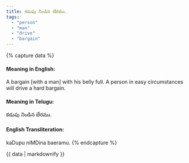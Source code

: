 ```yaml
---
title: కడుపు నిండిన బేరము.
tags:
  - "person"
  - "man"
  - "drive"
  - "bargain"
---
```


{% capture data %}
#### Meaning in English:
A bargain [with a man] with his belly full.
A person in easy circumstances will drive a hard bargain.

#### Meaning in Telugu:
కడుపు నిండిన బేరము.

#### English Transliteration:
kaDupu niMDina baeramu.
{% endcapture %}

{{ data | markdownify }}


